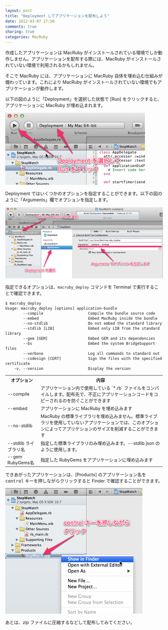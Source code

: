 ```yaml
---
layout: post
title: "Deployment してアプリケーションを配布しよう"
date: 2012-03-07 17:50
comments: true
sharing: true
categories: MacRuby
---
```


作成したアプリケーションは MacRuby がインストールされている環境でしか動作しません。アプリケーションを配布する際には、MacRuby がインストールされていない環境で利用されるかもしれません。

そこで MacRuby には、アプリケーションに MacRuby 自体を埋め込む仕組みが備わっています。これにより MacRuby がインストールされていない環境でもアプリケーションが動作します。

以下の図のように「Deployment」を選択した状態で [Run] をクリックすると、アプリケーションに MacRuby が埋め込まれます。

![image](/images/ja/intro-deployment/deployment.png)

Deployment ではいくつかのオプションを指定することができます。以下の図のように「Arguments」欄でオプションを指定します。

![image](/images/ja/intro-deployment/deployment_option.png)

指定できるオプションは、`macruby_deploy` コマンドを Terminal で実行することで確認できます。

```
$ macruby_deploy 
Usage: macruby_deploy [options] application-bundle
        --compile                    Compile the bundle source code
        --embed                      Embed MacRuby inside the bundle
        --no-stdlib                  Do not embed the standard library
        --stdlib [LIB]               Embed only LIB from the standard library
        --gem [GEM]                  Embed GEM and its dependencies
        --bs                         Embed the system BridgeSupport files
        --verbose                    Log all commands to standard out
        --codesign [CERT]            Sign the files with the specified certificate
    -v, --version                    Display the version
```

<table class="table">
<tr><th>オプション</th><th>内容</th></tr>
<tr><td>--compile</td><td>アプリケーション内で使用している `*.rb` ファイルをコンパイルします。配布先で、不正にアプリケーションコードをコピーされるのを防ぐことができます</td></tr>
<tr><td>--embed</td><td>アプリケーションに MacRuby を埋め込みます</td></tr>
<tr><td>--no-stdlib</td><td>MacRuby の標準ライブラリを埋め込みません。標準ライブラリを使用していないアプリケーションでは、このオプションによってアプリケションのサイズを削減することができます</td></tr>
<tr><td>--stdlib ライブラリ名</td><td>指定した標準ライブラリのみ埋め込みます。--stdlib json のように使用します。</td></tr>
<tr><td>--gem RubyGems名</td><td>指定した RubyGems をアプリケーションに埋め込みます</td></tr>
</table>

できあがったアプリケーションは、[Products] のアプリケーション名を <kbd>control</kbd> キーを押しながらクリックすると Finder で確認することができます。

![image](/images/ja/intro-deployment/show_finder.png)

あとは、zip ファイルに圧縮するなどして配布してみてください。